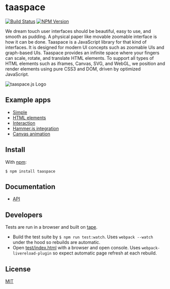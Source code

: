 # taaspace

[![Build Status](https://travis-ci.org/taataa/taaspace.svg?branch=development)](https://travis-ci.org/taataa/taaspace)
[![NPM Version](https://badge.fury.io/js/taaspace.svg)](https://www.npmjs.com/package/taaspace)

We dream touch user interfaces should be beautiful, easy to use, and smooth as pudding. A physical paper like movable zoomable interface is how it can be done. Taaspace is a JavaScript library for that kind of interfaces. It is designed for modern UI concepts such as zoomable UIs and graph-based UIs. Taaspace provides an infinite space where your fingers can scale, rotate, and translate HTML elements. To support all types of HTML elements such as iframes, Canvas, SVG, and WebGL, we position and render elements using pure CSS3 and DOM, driven by optimized JavaScript.

![taaspace.js Logo](docs/taaspace-logo-256.png?raw=true)


## Example apps

- [Simple](https://rawgit.com/taataa/taaspace/development/examples/simple/index.html)
- [HTML elements](https://rawgit.com/taataa/taaspace/development/examples/html/index.html)
- [Interaction](https://rawgit.com/taataa/taaspace/development/examples/play/index.html)
- [Hammer.js integration](https://rawgit.com/taataa/taaspace/development/examples/hammerjs/index.html)
- [Canvas animation](https://rawgit.com/taataa/taaspace/development/examples/canvas/index.html)


## Install

With [npm](https://www.npmjs.com/package/taaspace):

    $ npm install taaspace


## Documentation

- [API](docs/api.md)


## Developers

Tests are run in a browser and built on [tape](https://github.com/substack/tape).

- Build the test suite by `$ npm run test:watch`. Uses `webpack --watch` under the hood so rebuilds are automatic.
- Open [test/index.html](test/index.html) with a browser and open console. Uses `webpack-livereload-plugin` so expect automatic page refresh at each rebuild.


## License

[MIT](LICENSE)
